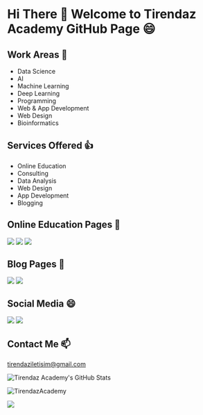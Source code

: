 # Hi There 👋 Welcome to Tirendaz Academy GitHub Page 😄

## Work Areas 🔭

- Data Science
- AI
- Machine Learning
- Deep Learning
- Programming
- Web & App Development
- Web Design 
- Bioinformatics

## Services Offered 👍

- Online Education
- Consulting
- Data Analysis
- Web Design
- App Development
- Blogging

## Online Education Pages 🏬


[![](https://img.shields.io/badge/YouTube-Turkish-deeppink?style=for-the-badge&logo=youtube&logoColor=white)](https://www.youtube.com/tirendazakademi)
[![](https://img.shields.io/badge/YouTube-English-red?style=for-the-badge&logo=youtube&logoColor=white)](https://www.youtube.com/channel/UCFU9Go20p01kC64w-tmFORw)
[![](https://img.shields.io/badge/Udemy-Education-darkgreen?style=for-the-badge)](https://www.udemy.com/user/tirendaz-akademi-2)

## Blog Pages 📕

[![](https://img.shields.io/badge/Medium-English-purple.svg?&style=for-the-badge&logo=medium&logoColor=white)](https://tirendazacademy.medium.com)
[![](https://img.shields.io/badge/Medium-Turkish-darkred.svg?&style=for-the-badge&logo=medium&logoColor=white)](https://tirendazakademi.medium.com)

## Social Media :smile:

[![](https://img.shields.io/badge/linkedin-%230077B5.svg?&style=for-the-badge&logo=linkedin&logoColor=white)](https://www.linkedin.com/in/tirendaz-academy/)
[![](https://img.shields.io/badge/twitter-%231DA1F2.svg?&style=for-the-badge&logo=twitter&logoColor=white)](https://www.twitter.com/TirendazAcademy)

## Contact Me 📫

tirendaziletisim@gmail.com

![Tirendaz Academy's GitHub Stats](https://github-readme-stats.vercel.app/api?username=TirendazAcademy&show_icons=true)

<p align="left"> <img src="https://komarev.com/ghpvc/?username=TirendazAcademy" alt="TirendazAcademy" /> </p>

[![](https://img.shields.io/github/followers/TirendazAcademy?style=social)](https://www.github.com/TirendazAcademy)








<!--
**TirendazAcademy/TirendazAcademy** is a ✨ _special_ ✨ repository because its `README.md` (this file) appears on your GitHub profile.

Here are some ideas to get you started:

- 🔭 I’m currently working on ...
- 🌱 I’m currently learning ...
- 👯 I’m looking to collaborate on ...
- 🤔 I’m looking for help with ...
- 💬 Ask me about ...
- 📫 How to reach me: ...
- 😄 Pronouns: ...
- ⚡ Fun fact: ...

-->
